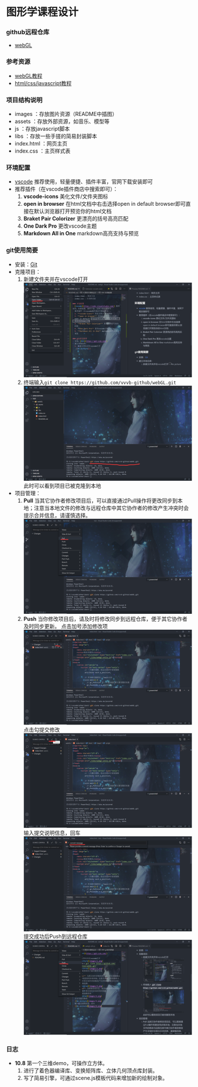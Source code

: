 # 图形学课程设计

### github远程仓库
- [webGL](https://github.com/vvvb-github/webGL)

### 参考资源
- [webGL教程](https://webglfundamentals.org/)
- [html/css/javascript教程](https://www.runoob.com/)

### 项目结构说明
- images ：存放图片资源（README中插图）
- assets ：存放外部资源，如音乐、模型等
- js ：存放javascript脚本
- libs ：存放一些手搓的简易封装脚本
- index.html ：网页主页
- index.css ：主页样式表

### 环境配置
- [vscode](https://code.visualstudio.com/) 推荐使用，轻量便捷、插件丰富，官网下载安装即可
- 推荐插件（在vscode插件商店中搜索即可）：
  1. **vscode-icons** 美化文件/文件夹图标
  2. **open in browser** 在html文档中右击选择open in default browser即可直接在默认浏览器打开预览你的html文档
  3. **Braket Pair Colorizer** 更漂亮的括号高亮匹配
  4. **One Dark Pro** 更改vscode主题
  5. **Markdown All in One** markdown高亮支持与预览

### git使用简要
- 安装：[Git](https://git-scm.com/)
- 克隆项目：
  1. 新建文件夹并在vscode打开
   ![No picture](./images/1.png)
  2. 终端输入`git clone https://github.com/vvvb-github/webGL.git`
   ![No pictrue](./images/2.png)
  此时可以看到项目已被克隆到本地
- 项目管理：
  1. **Pull** 当其它协作者修改项目后，可以直接通过Pull操作将更改同步到本地；注意当本地文件的修改与远程仓库中其它协作者的修改产生冲突时会提示合并信息，请谨慎选择。
   ![No pictrue](./images/3.png)
  2. **Push** 当你修改项目后，请及时将修改同步到远程仓库，便于其它协作者及时同步更新。
  点击加号添加修改项
  ![No pictrue](./images/4.png)
  点击勾提交修改
  ![No picture](./images/5.png)
  输入提交说明信息，回车
  ![No picture](./images/6.png)
  提交成功后Push到远程仓库
  ![No picture](./images/7.png)

### 日志
- **10.8** 第一个三维demo，可操作立方体。
  1. 进行了着色器编译库、变换矩阵库、立体几何顶点库封装。
  2. 写了简易引擎，可通过scene.js模板代码来增加新的绘制对象。
